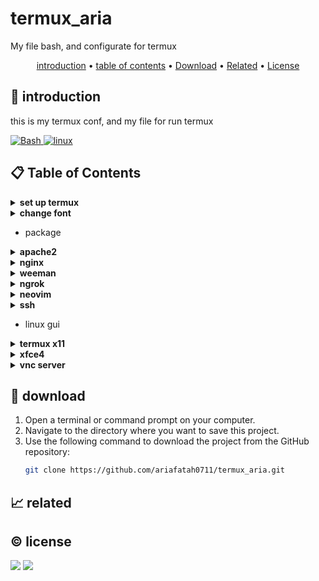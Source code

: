 # termux_aria

My file bash, and configurate for termux

<p align="center">
  <a href="#introduction">introduction</a> •
  <a href="#table-of-contents">table of contents</a> •
  <a href="#download">Download</a> •
  <a href="#related">Related</a> •
  <a href="#license">License</a>
</p>

<p id="introduction"></p>

## 🚀 introduction
this is my termux conf, and my file for run termux

<p align="left"> <a href="#">
  <img alt='Bash' src='https://img.shields.io/badge/-Bash-4EAA25?style=flat-square&logo=gnu-bash&logoColor=white'>
  <img alt="linux" src="https://img.shields.io/badge/-Linux-FCC624?style=flat-square&logo=linux&logoColor=black" />
  </a>
</p>

<p id="table-of-contents"></p>

## 📋 Table of Contents
<details>
  <summary><b>set up termux</b></summary>

  - setup
    ```
    termux-setup-storage # akses storage
    termux-change-repo # change repository
    ```
  - update repo
    ```
    pkg update pkg upgrade upgrade # or pkg-get <option>
    ```
  - install package
    ```
    pkg install git wget zip unzip nano
    pkg install python python2 python3 ruby
      - gem install lolcat
    pkg install cmatrix neofetch toilet # showfigfonts ex: toilet -f big -F gat ariafatah
    ```
  - install package opsional for developer
    ```
    pkg install nodejs clang php # opsional
    ```
</details>

<details>
  <summary><b>change font</b></summary>

  - open browser go to url nerdfonts.com
    - Donwodl > and search JetBrains > copy url link
  - mkdir fonts; cd fonts
    - wget url_link
    - unzip nama_file.zip
  - cp JetBrainsMonoNerdFont-Bold.ttf ~/.termux/font.ttf
</details>

- package
<details>
  <summary><b>apache2</b></summary>

  - apt install apache2
  - nano ../usr/etc/apache2/httpd.conf
  - cd ../usr/share/apache2/default-site/htdocs/
    - nano index.html
  - apache2 -k start -f "/path/to/your/httpd.conf" -D "Listen 8080"
  - apache2 -k stop
</details>

<details>
  <summary><b>nginx</b></summary>

  - apt install nginx
  - nano ../usr/etc/nginx/nginx.conf
  - cd ../usr/share/nginx/html/
    - nano index.html
  - nginx -h
  - nginx -s start -f "/path/to/your/httpd.conf" -D "Listen 8080"
  - nginx -s stop
</details>

<details>
  <summary><b>weeman</b></summary>

  - pip2 install beautifulsoup bs4
  - git clone https://github.com/evait-security/weeman
  - python2 weeman/weeman.py
    - set url https://facebook.com
    - set action_url https://facebook.com
    - set port 8080
    - run
</details>

<details>
  <summary><b>ngrok</b></summary>

  - Login acc  https://ngrok.com/
    - Donwoald Linux arms64
  - cd storage/downloads
    - cp -f nama_file.tgz $HOME
    - tar -xvzf namafile.tgz
    - chmod +x ngrok
  - copy  ur acc Authtoken
    - ./ngrok config add-authtoken your_token
    - ./ngrok config upgrade
  - use VPN to safety and Turn on hotspot
    - ./ngrok http 8080
    - ./ngrok http http://localhost:8080
</details>

<details>
  <summary><b>neovim</b></summary>

  - pkg install neovim git wget nodejs python lua-language-server -y
  - open browser go to url https://nvchad.com/
    - click install
    - copy git clone
  - git clone https://github.com/NvChad/NvChad ~/.config/nvim --depth 1 && nvim
  - example custom config? N
    - Waiting and :q enter
  - Code suggestions and auto complete
    - pkg install clang -y
    - cd .config/nvim
    - nvim
      - Ctrl n
      - https://nvchad.com/docs/config/lsp ::configuration
</details>

<details>
  <summary><b>ssh</b></summary>

  - server
    - Pkg install openssh
    - passwd
      - sshd #nyalain ssh
      - pidof sshd #cek ssh udh nyala
    - Ifconfig #wlan 0
       - Nmap 10.10.10.1 #port 8022/tcp

  - client
    - ```ssh username@ip_address -p 8022```
</details>

- linux gui

<details>
  <summary><b>termux x11</b></summary>

  - install termux x11 in https://github.com/termux/termux-x11
  - open termux
    - pkg instakk x11-repo
    - pkg install termux-x11-nightly
    - pkg install proot-distro
  - proot-distro -h
    - proot-distro list
    - proot-distro install debian
  - login distro
    - proot-distro login debian
    - apt update -y
    - apt install nano adduser
    - apt install sudo
    - adduser ariafatah
    - nano /etc/sudoers
      ```
      # User privilege specification
      root    ALL=(ALL:ALL) ALL
      ariafatah       ALL=(ALL:ALL) ALL
      ```
    - su ariafatah
    - sudo apt install xfce4 -y
    - exit, exit
  - termux
    - wget https://raw.githubusercontent.com/LinuxDroidMaster/Termux-Desktops/main/startxfce4_debian.sh
    - chmod +x startxfce4_debian.sh
    - nano startxfce4_debian.sh
    - change user
    - ./startxfce4_debian.sh
  - how use
    - Dalam mode emulasi touchpad Anda dapat menggunakan gerakan berikut:
      - Ketuk klik
      - Ketuk dua kali untuk klik dua kali
      - Ketuk dua jari untuk klik kanan
      - Ketuk tiga jari untuk klik tengah
      - Gesek vertikal dua jari untuk gulir vertikal
      - Gesek horizontal dua jari untuk gulir horizontal
      - Gesek tiga jari ke bawah untuk memperlihatkan-menyembunyikan bilah tombol tambahan.
    - Mode layar sentuh simulasi.
    - Dalam mode layar sentuh simulasi, Anda dapat menggunakan gerakan berikut:
      - Ketuk sekali untuk klik tombol kiri.
      - Ketuk lama untuk memegang mouse.
      - Ketuk dua kali untuk klik dua kali
      - Ketuk dua jari untuk klik kanan
      - Ketuk tiga jari untuk klik tengah
      - Gesek vertikal dua jari untuk gulir vertikal
      - Gesek horizontal dua jari untuk gulir horizontal
      - Gesek tiga jari ke bawah untuk memperlihatkan-menyembunyikan bilah tombol tambahan.
</details>

<details>
  <summary><b>xfce4</b></summary>

  - apt install xfce4-terminal
  - chrome
    - apt install chromium -y
    - chromium --no-sandbox
    - setting panel, remove browser default, setting laucher, add chromium, and change command add --no-sandbox
  - visual studio
    - install visual studio in browser .deb
      - sudo dpkg -i package.deb
      - setting panel, add laucher, setting laucher, add vscode
      - add add paramter --no-sandbox
</details>

<details>
  <summary><b>vnc server</b></summary>

  - proot distro
    - apt install tigervnc-standalone-server
    - apt install dbus-x11
    - which startxfce4
    - vncserver -xstartup /usr/bin/startxfce4
    - vncserver -xstartup /usr/bin/startxfce4 -localhost no
    - vncserver -kill :1
  - if have many local port
    - rm -f /tmp/.X11-unix/X1 /tmp/.X1-lock /tmp/.X11-unix/X2 /tmp/.X2-lock
</details>

<p id="download"></p>

## 🔨 download

1. Open a terminal or command prompt on your computer.
2. Navigate to the directory where you want to save this project.
3. Use the following command to download the project from the GitHub repository:
   ```sh
   git clone https://github.com/ariafatah0711/termux_aria.git
   ```

<p id="related"></p>

## 📈 related

<p id="license"></p>

## ©️ license
<a href="https://github.com/ariafatah0711" alt="CREATED"><img src="https://img.shields.io/static/v1?style=for-the-badge&label=CREATED%20BY&message=ariafatah0711&color=000000"></a>
<a href="https://github.com/ariafatah0711/ariafatah0711/blob/main/LICENSE" alt="LICENSE"><img src="https://img.shields.io/static/v1?style=for-the-badge&label=LICENSE&message=MIT&color=000000"></a>
